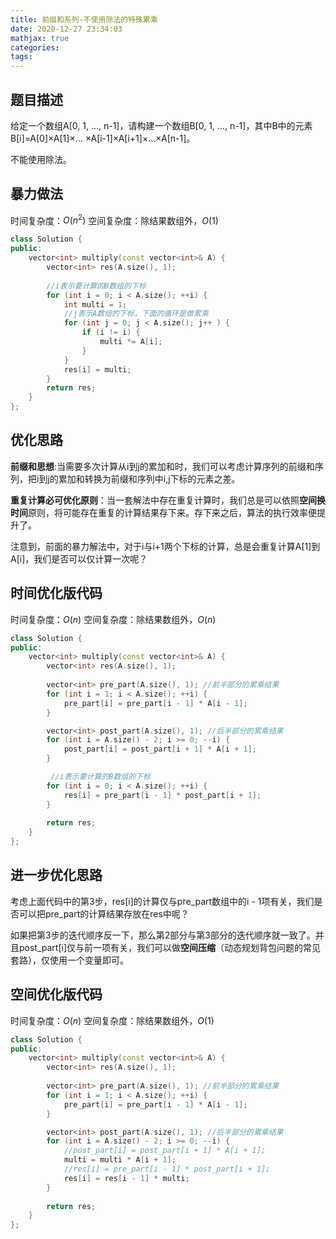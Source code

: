 ```yaml
---
title: 前缀和系列-不使用除法的特殊累乘
date: 2020-12-27 23:34:03
mathjax: true
categories:
tags: 
---
```


## 题目描述

给定一个数组A[0, 1, …, n-1]，请构建一个数组B[0, 1, …, n-1]，其中B中的元素B[i]=A[0]×A[1]×… ×A[i-1]×A[i+1]×…×A[n-1]。

不能使用除法。

## 暴力做法

时间复杂度：$O(n^2)$
空间复杂度：除结果数组外，$O(1)$

```cpp
class Solution {
public:
    vector<int> multiply(const vector<int>& A) {
        vector<int> res(A.size(), 1);
        
        //i表示要计算的B数组的下标
        for (int i = 0; i < A.size(); ++i) {
            int multi = 1;
            //j表示A数组的下标，下面的循环是做累乘
            for (int j = 0; j < A.size(); j++ ) {
                if (i != i) {
                    multi *= A[i];
                }
            }
            res[i] = multi;
        }        
        return res;
    }
};
```

## 优化思路

**前缀和思想**:当需要多次计算从i到j的累加和时，我们可以考虑计算序列的前缀和序列，把i到j的累加和转换为前缀和序列中i,j下标的元素之差。

**重复计算必可优化原则**：当一套解法中存在重复计算时，我们总是可以依照**空间换时间**原则，将可能存在重复的计算结果存下来。存下来之后，算法的执行效率便提升了。

注意到，前面的暴力解法中，对于i与i+1两个下标的计算，总是会重复计算A[1]到A[i]，我们是否可以仅计算一次呢？

## 时间优化版代码

时间复杂度：$O(n)$
空间复杂度：除结果数组外，$O(n)$

```cpp
class Solution {
public:
    vector<int> multiply(const vector<int>& A) {
        vector<int> res(A.size(), 1);
        
        vector<int> pre_part(A.size(), 1); //前半部分的累乘结果
        for (int i = 1; i < A.size(); ++i) {
            pre_part[i] = pre_part[i - 1] * A[i - 1];
        }

        vector<int> post_part(A.size(), 1); //后半部分的累乘结果
        for (int i = A.size() - 2; i >= 0; --i) {
            post_part[i] = post_part[i + 1] * A[i + 1];
        }

         //i表示要计算的B数组的下标
        for (int i = 0; i < A.size(); ++i) {
            res[i] = pre_part[i - 1] * post_part[i + 1];
        }   
        
        return res;
    }
};
```

## 进一步优化思路

考虑上面代码中的第3步，res[i]的计算仅与pre_part数组中的i - 1项有关，我们是否可以把pre_part的计算结果存放在res中呢？

如果把第3步的迭代顺序反一下，那么第2部分与第3部分的迭代顺序就一致了。并且post_part[i]仅与前一项有关，我们可以做**空间压缩**（动态规划背包问题的常见套路），仅使用一个变量即可。

## 空间优化版代码

时间复杂度：$O(n)$
空间复杂度：除结果数组外，$O(1)$

```cpp
class Solution {
public:
    vector<int> multiply(const vector<int>& A) {
        vector<int> res(A.size(), 1);
        
        vector<int> pre_part(A.size(), 1); //前半部分的累乘结果
        for (int i = 1; i < A.size(); ++i) {
            pre_part[i] = pre_part[i - 1] * A[i - 1];
        }

        vector<int> post_part(A.size(), 1); //后半部分的累乘结果
        for (int i = A.size() - 2; i >= 0; --i) {
            //post_part[i] = post_part[i + 1] * A[i + 1];
            multi = multi * A[i + 1];
            //res[i] = pre_part[i - 1] * post_part[i + 1];
            res[i] = res[i - 1] * multi;
        }
 
        return res;
    }
};
```
